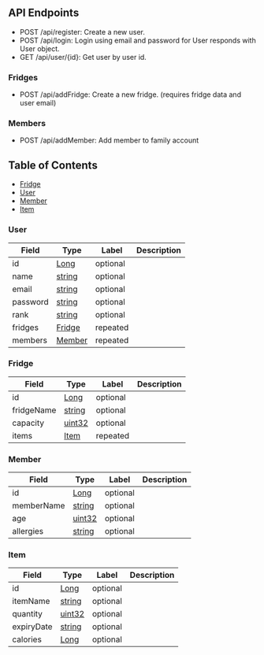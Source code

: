 ## API Endpoints

- POST /api/register: Create a new user.
- POST /api/login: Login using email and password for User responds with User object.
- GET /api/user/{id}: Get user by user id.
  
### Fridges

- POST /api/addFridge: Create a new fridge. (requires fridge data and user email)

### Members

- POST /api/addMember: Add member to family account

## Table of Contents

- [Fridge](#Fridge)
- [User](#User)
- [Member](#Member)
- [Item](#Item)

  
### User
| Field | Type | Label | Description |
| ----- | ---- | ----- | ----------- |
|  id  | [Long](#string) | optional |  |
|  name  | [string](#string) | optional |  |
|  email  | [string](#string) | optional |  |
|  password  | [string](#string) | optional |  |
|  rank  | [string](#string) | optional |  |
|  fridges  | [Fridge](#Fridge) | repeated |  |
|  members  | [Member](#Fridge) | repeated |  |


### Fridge
| Field | Type | Label | Description |
| ----- | ---- | ----- | ----------- |
|  id  | [Long](#string) | optional |  |
|  fridgeName  | [string](#string) | optional |  |
|  capacity  | [uint32](#int) | optional |  |
|  items  | [Item](#Item) | repeated |  |



### Member
| Field | Type | Label | Description |
| ----- | ---- | ----- | ----------- |
|  id  | [Long](#string) | optional |  |
|  memberName  | [string](#string) | optional |  |
|  age  | [uint32](#Int) | optional |  |
|  allergies  | [string](#string) | optional |  |


### Item
| Field | Type | Label | Description |
| ----- | ---- | ----- | ----------- |
|  id  | [Long](#Long) | optional |  |
|  itemName  | [string](#string) | optional |  |
|  quantity  | [uint32](#int) | optional |  |
|  expiryDate  | [string](#string) | optional |  |
|  calories  | [Long](#Long) | optional |  |
